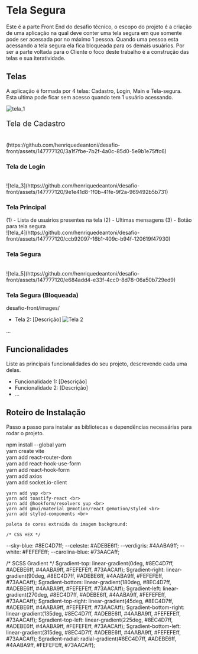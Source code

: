 # Tela Segura

Este é a parte Front End do desafio técnico, o escopo do projeto é a criação de uma aplicação na qual deve conter uma tela segura em que somente pode ser acessada por no máximo 1 pessoa.
Quando uma pessoa esta acessando a tela segura ela fica bloqueada para os demais usuários.
Por ser a parte voltada para o Cliente o foco deste trabalho é a construção das telas e sua iteratividade.

## Telas

A aplicação é formada por 4 telas: Cadastro, Login, Main e Tela-segura. Esta ultima pode ficar sem acesso quando tem 1 usuário acessando.

  ![tela_1](https://github.com/henriquedeantoni/desafio-front/assets/147777120/b64f2fd2-3959-4972-a803-3853849ec2ce)
  <br>
  <p style="font-size: 20px;">Tela de Cadastro<p>
  <br>
  (https://github.com/henriquedeantoni/desafio-front/assets/147777120/3a1f7fbe-7b2f-4a0c-85d0-5e9b1e75ffc6)
  <br>
  <h3>Tela de Login</h3>
  <br>
  ![tela_3](https://github.com/henriquedeantoni/desafio-front/assets/147777120/9e1e41d8-1f0b-41fe-9f2a-969492b5b731)
  <br>
  <h3>Tela Principal</h3> 
  (1) - Lista de usuários presentes na tela
  (2) - Ultimas mensagens
  (3) - Botão para tela segura
  <br>
  ![tela_4](https://github.com/henriquedeantoni/desafio-front/assets/147777120/ccb92097-16b1-409c-b94f-120619f47930)
  <br>
  <h3>Tela Segura</h3>
  <br>
  ![tela_5](https://github.com/henriquedeantoni/desafio-front/assets/147777120/e684add4-e33f-4cc0-8d78-06a50b729ed9)
  <br>
  <h3>Tela Segura (Bloqueada)</h3>


desafio-front/images/

- Tela 2: [Descrição]
  ![Tela 2](/caminho/para/imagem)

...

## Funcionalidades

Liste as principais funcionalidades do seu projeto, descrevendo cada uma delas.

- Funcionalidade 1: [Descrição]
- Funcionalidade 2: [Descrição]
- ...

## Roteiro de Instalação

Passo a passo para instalar as bibliotecas e dependências necessárias para rodar o projeto.










npm install --global yarn <br>
yarn create vite <br>
yarn add react-router-dom <br>
yarn add react-hook-use-form <br>
yarn add react-hook-form <br>
yarn add axios <br>
yarn add socket.io-client <br>






    yarn add yup <br>
    yarn add toastify-react <br>
    yarn add @hookform/resolvers yup <br>
    yarn add @mui/material @emotion/react @emotion/styled <br>
    yarn add styled-components <br>

    paleta de cores extraida da imagem background:

    /* CSS HEX */
--sky-blue: #8EC4D7ff;
--celeste: #ADEBE6ff;
--verdigris: #4AABA9ff;
--white: #FEFEFEff;
--carolina-blue: #73AACAff;


/* SCSS Gradient */
$gradient-top: linear-gradient(0deg, #8EC4D7ff, #ADEBE6ff, #4AABA9ff, #FEFEFEff, #73AACAff);
$gradient-right: linear-gradient(90deg, #8EC4D7ff, #ADEBE6ff, #4AABA9ff, #FEFEFEff, #73AACAff);
$gradient-bottom: linear-gradient(180deg, #8EC4D7ff, #ADEBE6ff, #4AABA9ff, #FEFEFEff, #73AACAff);
$gradient-left: linear-gradient(270deg, #8EC4D7ff, #ADEBE6ff, #4AABA9ff, #FEFEFEff, #73AACAff);
$gradient-top-right: linear-gradient(45deg, #8EC4D7ff, #ADEBE6ff, #4AABA9ff, #FEFEFEff, #73AACAff);
$gradient-bottom-right: linear-gradient(135deg, #8EC4D7ff, #ADEBE6ff, #4AABA9ff, #FEFEFEff, #73AACAff);
$gradient-top-left: linear-gradient(225deg, #8EC4D7ff, #ADEBE6ff, #4AABA9ff, #FEFEFEff, #73AACAff);
$gradient-bottom-left: linear-gradient(315deg, #8EC4D7ff, #ADEBE6ff, #4AABA9ff, #FEFEFEff, #73AACAff);
$gradient-radial: radial-gradient(#8EC4D7ff, #ADEBE6ff, #4AABA9ff, #FEFEFEff, #73AACAff);
